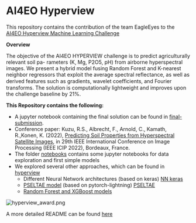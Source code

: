 # AI4EO Hyperview

This repository contains the contribution of the team EagleEyes to the [AI4EO Hyperview Machine Learning Challenge](https://platform.ai4eo.eu/seeing-beyond-the-visible)

**Overview**

The objective of the AI4EO HYPERVIEW challenge is to predict agriculturally relevant soil pa-
rameters (K, Mg, P2O5, pH) from airborne hyperspectral images. We present a hybrid model fusing
Random Forest and K-nearest neighbor regressors that exploit the average spectral reflectance, as
well as derived features such as gradients, wavelet coeﬀicients, and Fourier transforms. The solution
is computationally lightweight and improves upon the challenge baseline by 21%.

**This Repository contains the following:**

* A jupyter notebook containing the final solution can be found in [final-submission](final-submission).
* Conference paper: Kuzu, R.S., Albrecht, F., Arnold, C., Kamath, R.,Konen, K. (2022), [Predicting Soil Properties from Hyperspectral Satellite Images](hyperview_for_ICIP_camera_ready_eagleeyes.pdf), in 29th IEEE International Conference on Image Processing (IEEE ICIP 2022), Bordeaux, France.
* The folder [notebooks](notebooks) contains some jupyter notebooks for data exploration and first simple models
* We explored several other approaches, which can be found in [hyperview](hyperview)
    * Different Neural Network architectures (based on keras) [NN keras](hyperview/keras])
    * [PSELTAE model](https://github.com/VSainteuf/pytorch-psetae) (based on pytorch-lightning) [PSELTAE](hyperview/pytorch_lightning) 
    * [Random Forest and XGBoost models](random-forest)

![hyperview_award.png](hyperview_award.png)

A more detailed README can be found [here](https://github.com/ridvansalihkuzu/hyperview_eagleeyes)
